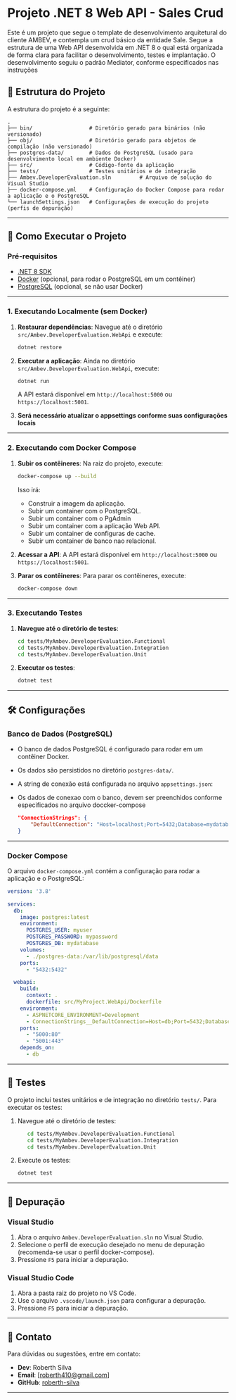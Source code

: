 ﻿# Projeto .NET 8 Web API - Sales Crud

Este é um projeto que segue o template de desenvolvimento arquitetural do cliente AMBEV, e contempla um crud básico da entidade Sale.
Segue a estrutura de uma Web API desenvolvida em .NET 8 o qual está organizada de forma clara para facilitar o desenvolvimento, testes e implantação.
O desenvolvimento seguiu o padrão Mediator, conforme especificados nas instruções

## 📂 Estrutura do Projeto

A estrutura do projeto é a seguinte:

```
.
├── bin/                  # Diretório gerado para binários (não versionado)
├── obj/                  # Diretório gerado para objetos de compilação (não versionado)
├── postgres-data/        # Dados do PostgreSQL (usado para desenvolvimento local em ambiente Docker)
├── src/                  # Código-fonte da aplicação
├── tests/                # Testes unitários e de integração
├── Ambev.DeveloperEvaluation.sln         # Arquivo de solução do Visual Studio
├── docker-compose.yml    # Configuração do Docker Compose para rodar a aplicação e o PostgreSQL
└── launchSettings.json   # Configurações de execução do projeto (perfis de depuração)
```

---

## 🚀 Como Executar o Projeto

### Pré-requisitos

- [.NET 8 SDK](https://dotnet.microsoft.com/download/dotnet/8.0)
- [Docker](https://www.docker.com/) (opcional, para rodar o PostgreSQL em um contêiner)
- [PostgreSQL](https://www.postgresql.org/) (opcional, se não usar Docker)

---

### 1. Executando Localmente (sem Docker)

1. **Restaurar dependências**:
   Navegue até o diretório `src/Ambev.DeveloperEvaluation.WebApi` e execute:

   ```bash
   dotnet restore
   ```

2. **Executar a aplicação**:
   Ainda no diretório `src/Ambev.DeveloperEvaluation.WebApi`, execute:

   ```bash
   dotnet run
   ```

   A API estará disponível em `http://localhost:5000` ou `https://localhost:5001`.

3. **Será necessário atualizar o appsettings conforme suas configurações locais**

---

### 2. Executando com Docker Compose

1. **Subir os contêineres**:
   Na raiz do projeto, execute:

   ```bash
   docker-compose up --build
   ```

   Isso irá:
   - Construir a imagem da aplicação.
   - Subir um container com o PostgreSQL.
   - Subir um container com o PgAdmin
   - Subir um container com a aplicação Web API.
   - Subir um container de configuras de cache.
   - Subir um container de banco nao relacional.

2. **Acessar a API**:
   A API estará disponível em `http://localhost:5000` ou `https://localhost:5001`.

3. **Parar os contêineres**:
   Para parar os contêineres, execute:

   ```bash
   docker-compose down
   ```

---

### 3. Executando Testes

1. **Navegue até o diretório de testes**:
   ```bash
   cd tests/MyAmbev.DeveloperEvaluation.Functional
   cd tests/MyAmbev.DeveloperEvaluation.Integration
   cd tests/MyAmbev.DeveloperEvaluation.Unit
   ```

2. **Executar os testes**:
   ```bash
   dotnet test
   ```

---

## 🛠 Configurações

### Banco de Dados (PostgreSQL)

- O banco de dados PostgreSQL é configurado para rodar em um contêiner Docker.
- Os dados são persistidos no diretório `postgres-data/`.
- A string de conexão está configurada no arquivo `appsettings.json`:
- Os dados de conexao com o banco, devem ser preenchidos conforme especificados no arquivo doccker-compose

   ```json
   "ConnectionStrings": {
       "DefaultConnection": "Host=localhost;Port=5432;Database=mydatabase;Username=myuser;Password=mypassword"
   }
   ```

---

### Docker Compose

O arquivo `docker-compose.yml` contém a configuração para rodar a aplicação e o PostgreSQL:

```yaml
version: '3.8'

services:
  db:
    image: postgres:latest
    environment:
      POSTGRES_USER: myuser
      POSTGRES_PASSWORD: mypassword
      POSTGRES_DB: mydatabase
    volumes:
      - ./postgres-data:/var/lib/postgresql/data
    ports:
      - "5432:5432"

  webapi:
    build:
      context: .
      dockerfile: src/MyProject.WebApi/Dockerfile
    environment:
      - ASPNETCORE_ENVIRONMENT=Development
      - ConnectionStrings__DefaultConnection=Host=db;Port=5432;Database=mydatabase;Username=myuser;Password=mypassword
    ports:
      - "5000:80"
      - "5001:443"
    depends_on:
      - db
```

---


## 🧪 Testes

O projeto inclui testes unitários e de integração no diretório `tests/`. Para executar os testes:

1. Navegue até o diretório de testes:

   ```bash
      cd tests/MyAmbev.DeveloperEvaluation.Functional
      cd tests/MyAmbev.DeveloperEvaluation.Integration
      cd tests/MyAmbev.DeveloperEvaluation.Unit
   ```

2. Execute os testes:

   ```bash
   dotnet test
   ```

---

## 🐛 Depuração

### Visual Studio

1. Abra o arquivo `Ambev.DeveloperEvaluation.sln` no Visual Studio.
2. Selecione o perfil de execução desejado no menu de depuração (recomenda-se usar o perfil docker-compose).
3. Pressione `F5` para iniciar a depuração.

### Visual Studio Code

1. Abra a pasta raiz do projeto no VS Code.
2. Use o arquivo `.vscode/launch.json` para configurar a depuração.
3. Pressione `F5` para iniciar a depuração.


---

## 📧 Contato

Para dúvidas ou sugestões, entre em contato:

- **Dev**: Roberth Silva
- **Email**: [roberth410@gmail.com]
- **GitHub**: [roberth-silva](https://github.com/roberth-silva)

---